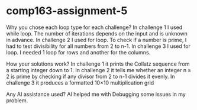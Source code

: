 # comp163-assignment-5

Why you chose each loop type for each challenge? In challenge 1 I used while loop. The number of iterations depends on the input and is unknown in advance. In challenge 2 I used for loop. To check if a number is prime, I had to test divisibility for all numbers from 2 to n-1. In challenge 3 I used for loop. I needed 1 loop for rows and another for the columns.

How your solutions work? In challenge 1 it prints the Collatz sequence from a starting integer down to 1. In challenge 2 it tells me whether an integer n ≥ 2 is prime by checking if any divisor from 2 to n-1 divides it evenly. In challenge 3 it produces a formatted 10×10 multiplication grid

Any AI assistance used? AI helped me with Debugging some issues in my problem.
